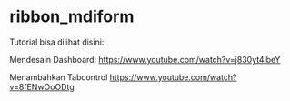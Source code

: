 # ribbon_mdiform

Tutorial bisa dilihat disini:

Mendesain Dashboard:
  https://www.youtube.com/watch?v=j830yt4ibeY

Menambahkan Tabcontrol
  https://www.youtube.com/watch?v=8fENwOoODtg
